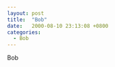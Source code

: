 ```yaml
---
layout: post
title:  "Bob"
date:   2000-08-10 23:13:08 +0800
categories: 
  - Bob
---
```


Bob